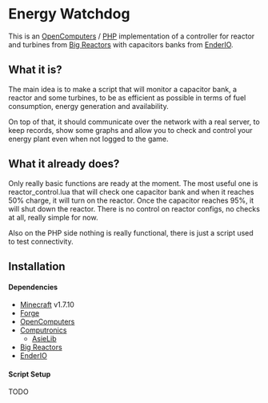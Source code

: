 # Energy Watchdog

This is an [OpenComputers](https://oc.cil.li) / [PHP](https://secure.php.net/)
implementation of a controller for reactor and turbines from
[Big Reactors](http://www.big-reactors.com/) with capacitors banks from
[EnderIO](http://enderio.com/).

## What it is?

The main idea is to make a script that will monitor a capacitor bank, a reactor
and some turbines, to be as efficient as possible in terms of fuel consumption,
energy generation and availability.

On top of that, it should communicate over the network with a real server, to
keep records, show some graphs and allow you to check and control your energy
plant even when not logged to the game.

## What it already does?

Only really basic functions are ready at the moment. The most useful one is
reactor_control.lua that will check one capacitor bank and when it reaches 50%
charge, it will turn on the reactor. Once the capacitor reaches 95%, it will
shut down the reactor. There is no control on reactor configs, no checks at all,
really simple for now.

Also on the PHP side nothing is really functional, there is just a script used
to test connectivity.

## Installation

#### Dependencies

- [Minecraft](https://minecraft.net/en/) v1.7.10
- [Forge](http://files.minecraftforge.net/maven/net/minecraftforge/forge/index_1.7.10.html)
- [OpenComputers](https://oc.cil.li)
- [Computronics](http://wiki.vex.tty.sh/wiki:computronics)
  - [AsieLib](http://wiki.vex.tty.sh/wiki:asielib)
- [Big Reactors](http://www.big-reactors.com/)
- [EnderIO](http://enderio.com/)

#### Script Setup

TODO
